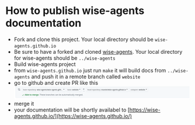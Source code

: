 # How to publish wise-agents documentation

* Fork and clone this project. Your local directory should be ```wise-agents.github.io```
* Be sure to have a forked and cloned [wise-agents](https://github.com/wise-agents/wise-agents). Your local directory for wise-agents should be ```../wise-agents```
* Build wise-agents project
* from ```wise-agents.github.io``` just run ```make``` it will build docs from ```../wise-agents``` and push it in a remote branch called ```website```
* go to github and create PR like this ![merge](merge.png)
* merge it
* your documentation will be shortly availabel to [https://wise-agents.github.io/](https://wise-agents.github.io/)